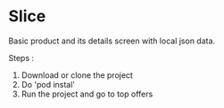# Slice
Basic product and its details screen with local json data.

Steps :

1. Download or clone the project
2. Do 'pod instal'
3. Run the project and go to top offers

